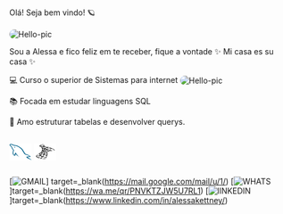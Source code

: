 Olá! Seja bem vindo! 🪐

<img align="center" alt="Hello-pic" height="150" style="border-radius:50px;" src="https://user-images.githubusercontent.com/123611225/216557513-64cbf7da-fb09-43cf-a812-4e587129df72.gif">

Sou a Alessa e fico feliz em te receber, fique a vontade ✨ Mi casa es su casa ✨

💻 Curso o superior de Sistemas para internet <img align="center" alt="Hello-pic" height="20" style="border-radius:50px;" src="https://user-images.githubusercontent.com/123611225/216558039-78e99dfc-fc16-4212-b029-b578ce95cb52.png">

📚 Focada em estudar linguagens SQL

💌 Amo estruturar tabelas e desenvolver querys.

<div style="display: inline_block"><br>
  <img align="center" alt="Rafa-Js" height="30" width="40" src="https://raw.githubusercontent.com/devicons/devicon/master/icons/mysql/mysql-original.svg" />
  <img align="center" alt="Rafa-Ts" height="30" width="40" src="https://raw.githubusercontent.com/devicons/devicon/master/icons/microsoftsqlserver/microsoftsqlserver-plain.svg" />

##

[![GMAIL](https://img.shields.io/badge/Gmail-D14836?style=for-the-badge&logo=gmail&logoColor=white)] target=_blank(https://mail.google.com/mail/u/1/)
[![WHATS](https://img.shields.io/badge/WhatsApp-25D366?style=for-the-badge&logo=whatsapp&logoColor=white)]target=_blank(https://wa.me/qr/PNVKTZJW5U7RL1)
[![lINKEDIN](https://img.shields.io/badge/LinkedIn-0077B5?style=for-the-badge&logo=linkedin&logoColor=white)]target=_blank(https://www.linkedin.com/in/alessakettney/)


          


